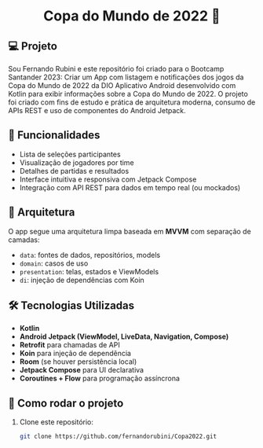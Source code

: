 <h1 align="center">
  Copa do Mundo de 2022 📱


## 💻 Projeto

Sou Fernando Rubini e este repositório foi criado para o Bootcamp Santander 2023: Criar um App com listagem e notificações dos jogos da Copa do Mundo de 2022 da DIO
Aplicativo Android desenvolvido com Kotlin para exibir informações sobre a Copa do Mundo de 2022. O projeto foi criado com fins de estudo e prática de arquitetura moderna, consumo de APIs REST e uso de componentes do Android Jetpack.

## 📱 Funcionalidades

- Lista de seleções participantes
- Visualização de jogadores por time
- Detalhes de partidas e resultados
- Interface intuitiva e responsiva com Jetpack Compose
- Integração com API REST para dados em tempo real (ou mockados)

## 🧱 Arquitetura

O app segue uma arquitetura limpa baseada em **MVVM** com separação de camadas:

- `data`: fontes de dados, repositórios, models
- `domain`: casos de uso
- `presentation`: telas, estados e ViewModels
- `di`: injeção de dependências com Koin

## 🛠️ Tecnologias Utilizadas

- **Kotlin**
- **Android Jetpack (ViewModel, LiveData, Navigation, Compose)**
- **Retrofit** para chamadas de API
- **Koin** para injeção de dependência
- **Room** (se houver persistência local)
- **Jetpack Compose** para UI declarativa
- **Coroutines + Flow** para programação assíncrona

## 🚀 Como rodar o projeto

1. Clone este repositório:
   ```bash
   git clone https://github.com/fernandorubini/Copa2022.git




